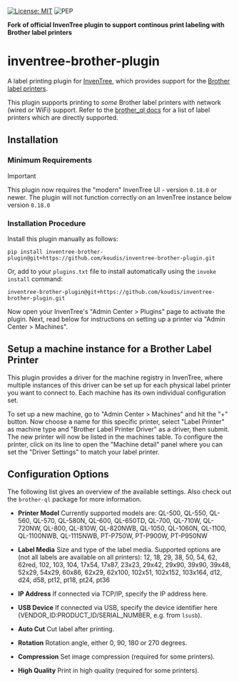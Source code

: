 [![License: MIT](https://img.shields.io/badge/License-MIT-yellow.svg)](https://opensource.org/licenses/MIT)
![PEP](https://github.com/inventree/inventree-python/actions/workflows/pep.yaml/badge.svg)

**Fork of official InvenTree plugin to support continous print labeling with Brother label printers**

# inventree-brother-plugin

A label printing plugin for [InvenTree](https://inventree.org), which provides support for the [Brother label printers](https://www.brother.com.au/en/products/all-labellers/labellers).

This plugin supports printing to *some* Brother label printers with network (wired or WiFi) support. Refer to the [brother_ql docs](https://github.com/pklaus/brother_ql/blob/master/brother_ql/models.py) for a list of label printers which are directly supported.

## Installation

### Minimum Requirements

> [!IMPORTANT]
> This plugin now requires the "modern" InvenTree UI - version `0.18.0` or newer. The plugin will not function correctly on an InvenTree instance below version `0.18.0`

### Installation Procedure

Install this plugin manually as follows:

```
pip install inventree-brother-plugin@git+https://github.com/koudis/inventree-brother-plugin.git
```

Or, add to your `plugins.txt` file to install automatically using the `invoke install` command:

```
inventree-brother-plugin@git+https://github.com/koudis/inventree-brother-plugin.git
```

Now open your InvenTree's "Admin Center > Plugins" page to activate the plugin. Next, read below for instructions on setting up a printer via "Admin Center > Machines".

## Setup a machine instance for a Brother Label Printer

This plugin provides a driver for the machine registry in InvenTree, where multiple instances of this driver can
be set up for each physical label printer you want to connect to. Each machine has its own individual configuration set.

To set up a new machine, go to "Admin Center > Machines" and hit the "+" button. Now choose a name for this specific printer, select "Label Printer" as machine type and "Brother Label Printer Driver" as a driver, then submit. The new printer will now be listed in the machines table. To configure the printer, click on its line to open the "Machine detail" panel where you can set the "Driver Settings" to match your label printer.

## Configuration Options
The following list gives an overview of the available settings. Also check out the `brother-ql` package for more information.

* **Printer Model**
Currently supported models are: 
QL-500, QL-550, QL-560, QL-570, QL-580N, QL-600, QL-650TD, QL-700, QL-710W, QL-720NW, QL-800, QL-810W, QL-820NWB, QL-1050, QL-1060N, QL-1100, QL-1100NWB, QL-1115NWB, PT-P750W, PT-P900W, PT-P950NW

* **Label Media**
Size and type of the label media. Supported options are (not all labels are available on all printers): 
12, 18, 29, 38, 50, 54, 62, 62red, 102, 103, 104, 17x54, 17x87, 23x23, 29x42, 29x90, 39x90, 39x48, 52x29, 54x29, 60x86, 62x29, 62x100, 102x51, 102x152, 103x164, d12, d24, d58, pt12, pt18, pt24, pt36

* **IP Address**
If connected via TCP/IP, specify the IP address here.

* **USB Device**
If connected via USB, specify the device identifier here (VENDOR_ID:PRODUCT_ID/SERIAL_NUMBER, e.g. from `lsusb`).

* **Auto Cut**
Cut label after printing.

* **Rotation**
Rotation angle, either 0, 90, 180 or 270 degrees.

* **Compression**
Set image compression (required for some printers).

* **High Quality**
Print in high quality (required for some printers).
